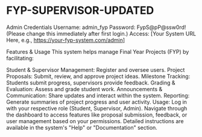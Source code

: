 # FYP-SUPERVISOR-UPDATED
Admin Credentials
Username: admin_fyp
Password: FypS@pP@ssw0rd! (Please change this immediately after first login.)
Access: [Your System URL Here, e.g., https://your-fyp-system.com/admin]

Features & Usage
This system helps manage Final Year Projects (FYP) by facilitating:

Student & Supervisor Management: Register and oversee users.
Project Proposals: Submit, review, and approve project ideas.
Milestone Tracking: Students submit progress, supervisors provide feedback.
Grading & Evaluation: Assess and grade student work.
Announcements & Communication: Share updates and interact within the system.
Reporting: Generate summaries of project progress and user activity.
Usage: Log in with your respective role (Student, Supervisor, Admin). Navigate through the dashboard to access features like proposal submission, feedback, or user management based on your permissions. Detailed instructions are available in the system's "Help" or "Documentation" section.
